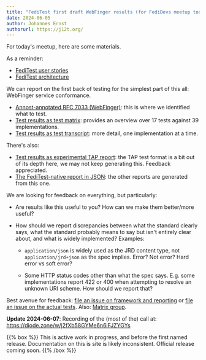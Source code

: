```yaml
---
title: "FediTest first draft WebFinger results (for FediDevs meetup today)"
date: 2024-06-05
author: Johannes Ernst
authorurl: https://j12t.org/
---
```


For today's meetup, here are some materials.

As a reminder:

* [FediTest user stories](/assets/2024-01-30/user-stories-for-feditest.jpeg)
* [FediTest architecture](/assets/2024-04-18/feditest-architecture.png)

We can report on the first back of testing for the simplest part of this all:
WebFinger service conformance.

* [Annost-annotated RFC 7033 (WebFinger)](/assets/2024-06-05/index-annost.html):
  this is where we identified what to test.
* [Test results as test matrix](/assets/2024-06-05/webfinger-server-all-wellknown-saas-imp.testmatrix.html):
  provides an overview over 17 tests against 39 implementations.
* [Test results as test transcript](/assets/2024-06-05/webfinger-server-all-wellknown-saas-imp.sequential.html):
  more detail, one implementation at a time.

There's also:

* [Test results as experimental TAP report](/assets/2024-06-05/webfinger-server-all-wellknown-saas-imp.tap.txt):
  the TAP test format is a bit out of its depth here, we may not keep generating this. Feedback
  appreciated.
* [The FediTest-native report in JSON](/assets/2024-06-05/webfinger-server-all-wellknown-saas-imp.json):
  the other reports are generated from this one.

We are looking for feedback on everything, but particularly:

* Are results like this useful to you? How can we make them better/more useful?

* How should we report discrepancies between what the standard clearly says, what the
  standard probably means to say but isn't entirely clear about, and what is widely
  implemented? Examples:

  * `application/json` is widely used as the JRD content type, not `application/jrd+json`
    as the spec implies. Error? Not error? Hard error vs soft error?

  * Some HTTP status codes other than what the spec says. E.g. some implementations report
    422 or 400 when attempting to resolve an unknown URI scheme. How should we report that?

Best avenue for feedback: [file an issue on framework and reporting](https://github.com/fediverse-devnet/feditest/issues/new)
or [file an issue on the actual tests](https://github.com/fediverse-devnet/feditest-tests-fediverse/issues/new).
Also: [Matrix group](https://matrix.to/#/#fediverse-testing:matrix.org).

**Update 2024-06-07**: Recording of the (most of the) call at: https://diode.zone/w/j2fXb58GYMe6n6iFJZYGYs

{{% box %}}
This is active work in progress, and before the first named release. Documentation on
this is site is likely inconsistent. Official release coming soon.
{{% /box %}}